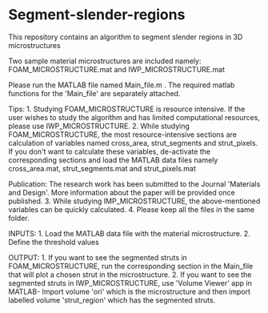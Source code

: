 # Segment-slender-regions
This repository contains an algorithm to segment slender regions in 3D microstructures

Two sample material microstructures are included namely: FOAM_MICROSTRUCTURE.mat and IWP_MICROSTRUCTURE.mat

Please run the MATLAB file named Main_file.m .
The required matlab functions for the 'Main_file' are separately attached.

Tips: 1. Studying FOAM_MICROSTRUCTURE is resource intensive. If the user wishes to study the algorithm and has limited                computational resources, please use IWP_MICROSTRUCTURE.
      2. While studying FOAM_MICROSTRUCTURE, the most resource-intensive sections are calculation of variables named                  cross_area, strut_segments and strut_pixels. If you don't           want to calculate these variables, de-activate           the corresponding sections and load the MATLAB data files namely cross_area.mat, strut_segments.mat and                      strut_pixels.mat

Publication: The research work has been submitted to the Journal 'Materials and Design'. More information about the paper will be provided once published.
      3. While studying IMP_MICROSTRUCTURE, the above-mentioned variables can be quickly calculated.
      4. Please keep all the files in the same folder.

INPUTS: 1. Load the  MATLAB data file with the material microstructure.
        2. Define the threshold values

OUTPUT: 1. If you want to see the segmented struts in FOAM_MICROSTRUCTURE, run the corresponding section in the Main_file                that will plot a chosen strut in the microstructure.
        2. If you want to see the segmented struts in IWP_MICROSTRUCTURE, use 'Volume Viewer' app in MATLAB- Import volume              'ori' which is the microstructure and then import labelled volume 'strut_region' which has the segmented struts.
